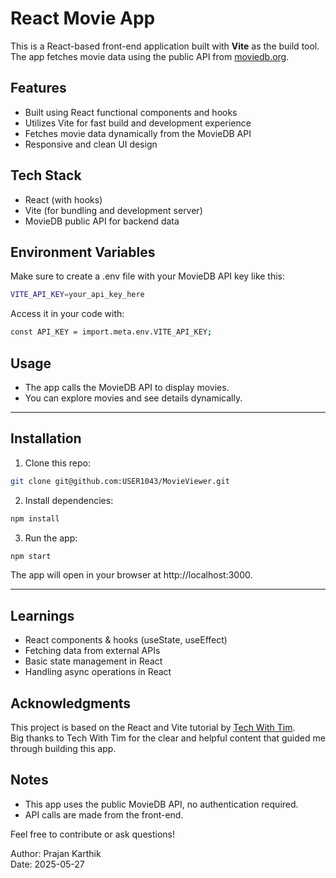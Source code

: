 # React Movie App

This is a React-based front-end application built with **Vite** as the build tool. The app fetches movie data using the public API from [moviedb.org](https://www.themoviedb.org/documentation/api).

## Features

- Built using React functional components and hooks
- Utilizes Vite for fast build and development experience
- Fetches movie data dynamically from the MovieDB API
- Responsive and clean UI design

## Tech Stack

- React (with hooks)
- Vite (for bundling and development server)
- MovieDB public API for backend data

## Environment Variables

Make sure to create a .env file with your MovieDB API key like this:
```bash
VITE_API_KEY=your_api_key_here
```

Access it in your code with:
```bash
const API_KEY = import.meta.env.VITE_API_KEY;
```

## Usage

- The app calls the MovieDB API to display movies.
- You can explore movies and see details dynamically.
  
---

## Installation

1. Clone this repo:

```bash
git clone git@github.com:USER1043/MovieViewer.git
```
2. Install dependencies:

```bash
npm install
```
3. Run the app:

```bash
npm start
```
The app will open in your browser at http://localhost:3000.

---

## Learnings

- React components & hooks (useState, useEffect)
- Fetching data from external APIs
- Basic state management in React
- Handling async operations in React

## Acknowledgments

This project is based on the React and Vite tutorial by [Tech With Tim](https://youtu.be/G6D9cBaLViA?si=B4mwQg16VJdr5Hu0).  
Big thanks to Tech With Tim for the clear and helpful content that guided me through building this app.

## Notes

- This app uses the public MovieDB API, no authentication required.
- API calls are made from the front-end.

Feel free to contribute or ask questions!

Author: Prajan Karthik  
Date: 2025-05-27
